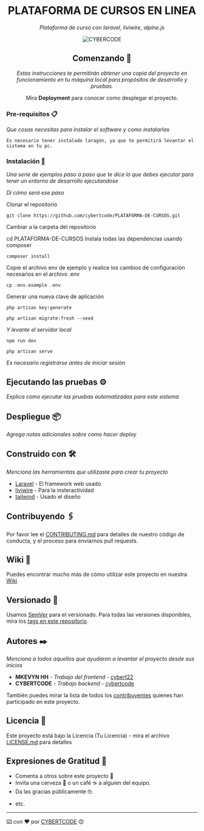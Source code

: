 <div align="center">

# PLATAFORMA DE CURSOS EN LINEA

_Plataforma de curso con laravel, liviwire, alpine.js_

![CYBERCODE](https://github.com/cybertcode/PLATAFORMA-DE-CURSOS/plataforma-cursos.png "Logo Title Text 1")

## Comenzando 🚀

_Estas instrucciones te permitirán obtener una copia del proyecto en funcionamiento en tu máquina local para propósitos de desarrollo y pruebas._

Mira **Deployment** para conocer como desplegar el proyecto.

</div>

### Pre-requisitos 📋

_Que cosas necesitas para instalar el software y como instalarlas_

```
Es necesario tener instalado laragón, ya que te permitirá levantar el sistema en tu pc.
```

### Instalación 🔧

_Una serie de ejemplos paso a paso que te dice lo que debes ejecutar para tener un entorno de desarrollo ejecutandose_

_Dí cómo será ese paso_

Clonar el repositorio

```
git clone https://github.com/cybertcode/PLATAFORMA-DE-CURSOS.git
```

Cambiar a la carpeta del repositorio

cd PLATAFORMA-DE-CURSOS
Instala todas las dependencias usando composer

```
composer install
```

Copie el archivo env de ejemplo y realice los cambios de configuración necesarios en el archivo .env

```
cp .env.example .env
```

Generar una nueva clave de aplicación

```
php artisan key:generate
```

```
php artisan migrate:fresh --seed
```

_Y levante el servidor local_

```
npm run dev
```

```
php artisan serve
```

_Es necesario registrarse antes de iniciar sesión_

## Ejecutando las pruebas ⚙️

_Explica como ejecutar las pruebas automatizadas para este sistema_

<!-- ### Analice las pruebas end-to-end 🔩

_Explica que verifican estas pruebas y por qué_

```
Da un ejemplo
```

### Y las pruebas de estilo de codificación ⌨️

_Explica que verifican estas pruebas y por qué_

```
Da un ejemplo
``` -->

## Despliegue 📦

_Agrega notas adicionales sobre como hacer deploy_

## Construido con 🛠️

_Menciona las herramientas que utilizaste para crear tu proyecto_

-   [Laravel](https://laravel.com/) - El framework web usado
-   [liviwire](https://laravel-livewire.com/) - Para la insteractividad
-   [tailwind](https://tailwindcss.com/) - Usado el diseño

## Contribuyendo 🖇️

Por favor lee el [CONTRIBUTING.md](https://github.com/cybertcode/PLATAFORMA-DE-CURSOS) para detalles de nuestro código de conducta, y el proceso para enviarnos pull requests.

## Wiki 📖

Puedes encontrar mucho más de cómo utilizar este proyecto en nuestra [Wiki](https://github.com/cybertcode/PLATAFORMA-DE-CURSOS)

## Versionado 📌

Usamos [SemVer](http://semver.org/) para el versionado. Para todas las versiones disponibles, mira los [tags en este repositorio](https://github.com/cybertcode/PLATAFORMA-DE-CURSOS/tags).

## Autores ✒️

_Menciona a todos aquellos que ayudaron a levantar el proyecto desde sus inicios_

-   **MKEVYN HH** - _Trabajo del frontend_ - [cybert22](https://github.com/cybert22)
-   **CYBERTCODE** - _Trabajo backend_ - [cybertcode](https://github.com/cybertcode)

También puedes mirar la lista de todos los [contribuyentes](https://github.com/cybertcode/contributors) quíenes han participado en este proyecto.

## Licencia 📄

Este proyecto está bajo la Licencia (Tu Licencia) - mira el archivo [LICENSE.md](LICENSE.md) para detalles

## Expresiones de Gratitud 🎁

-   Comenta a otros sobre este proyecto 📢
-   Invita una cerveza 🍺 o un café ☕ a alguien del equipo.
-   Da las gracias públicamente 🤓.
<!-- * Dona con cripto a esta dirección: `0xf253fc233333078436d111175e5a76a649890000` -->
-   etc.

---

⌨️ con ❤️ por [CYBERTCODE](https://github.com/cybertcode) 😊
